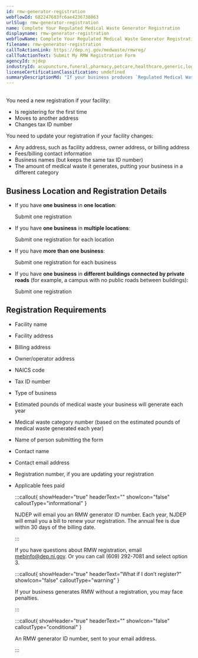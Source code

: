 ```yaml
---
id: rmw-generator-registration
webflowId: 682247683fc6ae4236738863
urlSlug: rmw-generator-registration
name: Complete Your Regulated Medical Waste Generator Registration
displayname: rmw-generator-registration
webflowName: Complete Your Regulated Medical Waste Generator Registration
filename: rmw-generator-registration
callToActionLink: https://dep.nj.gov/medwaste/rmwreg/
callToActionText: Submit My RMW Registration Form
agencyId: njdep
industryId: acupuncture,funeral,pharmacy,petcare,healthcare,generic,logistics,home-health-aide
licenseCertificationClassification: undefined
summaryDescriptionMd: "If your business produces `Regulated Medical Waste (RMW)|regulated-medical-waste`, you must register with the New Jersey Department of Environmental Protection (NJDEP) as an RMW generator."
---
```


\
You need a new registration if your facility:

- Is registering for the first time
- Moves to another address
- Changes tax ID<insert contextual information> number

You need to update your registration if your facility changes:

- Any address, such as facility address, owner address, or billing address
- Fees/billing contact information
- Business names (but keeps the same tax ID number)
- The amount of medical waste it generates, putting your business in a different category

## Business Location and Registration Details

- If you have **one business** in **one location**:

  Submit one registration

- If you have **one business** in **multiple locations**:

  Submit one registration for each location

- If you have **more than one business**:

  Submit one registration for each business

- If you have **one business** in **different buildings connected by private roads** (for example, a
  campus with no public roads between buildings):

  Submit one registration

## Registration Requirements

- Facility name
- Facility address
- Billing address
- Owner/operator address
- NAICS code <insert contextual information>
- Tax ID number
- Type of business
- Estimated pounds of medical waste your business will generate each year
- Medical waste category number (based on the estimated pounds of medical waste generated each year)
- Name of person submitting the form
- Contact name
- Contact email address
- Registration number, if you are updating your registration
- Applicable fees paid

  :::callout{ showHeader="true" headerText="" showIcon="false" calloutType="informational" }

  NJDEP will email you an RMW generator ID number. Each year, NJDEP will email you a bill to renew
  your registration. The annual fee is due within 30 days of the billing date.

  :::

  If you have questions about RMW registration, email mebinfo@dep.nj.gov. Or you can call (609)
  292-7081 and select option 3.

  :::callout{ showHeader="true" headerText="What if I don’t register?" showIcon="false"
  calloutType="warning" }

  If your business generates RMW without a registration, you may face penalties.

  :::

  :::callout{ showHeader="true" headerText="" showIcon="false" calloutType="conditional" }

  An RMW generator ID number, sent to your email address.

  :::
